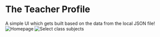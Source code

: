 # The Teacher Profile

A simple UI which gets built based on the data from the local JSON file!
![Homepage](https://user-images.githubusercontent.com/42974191/169588361-dfce0351-e408-4db6-8d68-408e507a2950.png)
![Select class   subjects](https://user-images.githubusercontent.com/42974191/169588364-1fa3eb5c-f0d9-4438-a862-f819d673b257.png)
